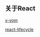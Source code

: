 ## 关于React

[v-vom](https://github.com/Matt-Esch/virtual-dom)



[react-lifecycle](https://projects.wojtekmaj.pl/react-lifecycle-methods-diagram/)

